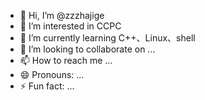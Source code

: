 - 👋 Hi, I’m @zzzhajige
- 👀 I’m interested in CCPC
- 🌱 I’m currently learning C++、Linux、shell
- 💞️ I’m looking to collaborate on ...
- 📫 How to reach me ...
- 😄 Pronouns: ...
- ⚡ Fun fact: ...

<!---
zzzhajige/zzzhajige is a ✨ special ✨ repository because its `README.md` (this file) appears on your GitHub profile.
You can click the Preview link to take a look at your changes.
--->
